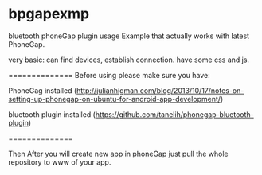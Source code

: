 bpgapexmp
=========

bluetooth phoneGap plugin usage Example that actually works with  latest PhoneGap.

very basic:
can find devices, establish connection.
have some css and js.

==============
Before using please make sure you have:

PhoneGag installed
(http://julianhigman.com/blog/2013/10/17/notes-on-setting-up-phonegap-on-ubuntu-for-android-app-development/)

bluetooth plugin installed
(https://github.com/tanelih/phonegap-bluetooth-plugin)

==============

Then After you will create new app in phoneGap just pull the whole repository to www of your app.



